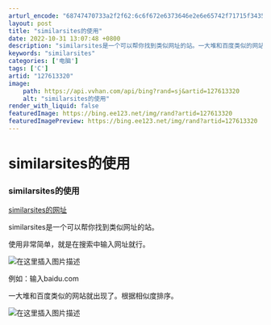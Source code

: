 ```yaml
---
arturl_encode: "68747470733a2f2f62:6c6f672e6373646e2e6e65742f71715f34353135393838372f:61727469636c652f64657461696c732f313237363133333230"
layout: post
title: "similarsites的使用"
date: 2022-10-31 13:07:48 +0800
description: "similarsites是一个可以帮你找到类似网址的站。一大堆和百度类似的网站就出现了。使用非常简单"
keywords: "similarsites"
categories: ['电脑']
tags: ['C']
artid: "127613320"
image:
    path: https://api.vvhan.com/api/bing?rand=sj&artid=127613320
    alt: "similarsites的使用"
render_with_liquid: false
featuredImage: https://bing.ee123.net/img/rand?artid=127613320
featuredImagePreview: https://bing.ee123.net/img/rand?artid=127613320
---
```


# similarsites的使用

### similarsites的使用

[similarsites的网址](https://www.similarsites.com/welcome)
  
similarsites是一个可以帮你找到类似网址的站。
  
使用非常简单，就是在搜索中输入网址就行。
  
![在这里插入图片描述](https://i-blog.csdnimg.cn/blog_migrate/3d1e8b1058b82f9b3f2bbb05b1e0d3a3.png)
  
例如：输入baidu.com
  
一大堆和百度类似的网站就出现了。根据相似度排序。

![在这里插入图片描述](https://i-blog.csdnimg.cn/blog_migrate/8550cec2d32673bbb987e1abcfd7795a.png)